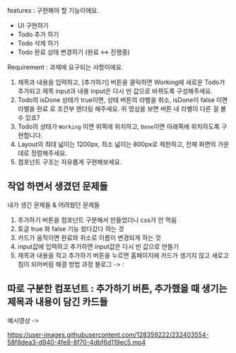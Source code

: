 features : 구현해야 할 기능이에요.

- UI 구현하기
- Todo 추가 하기
- Todo 삭제 하기
- Todo 완료 상태 변경하기 (완료 ↔ 진행중)

Requirement : 과제에 요구되는 사항이에요.
1. 제목과 내용을 입력하고, [추가하기] 버튼을 클릭하면 Working에 새로운 Todo가 추가되고 제목 input과 내용 input은 다시 빈 값으로 바뀌도록 구성해주세요.
2. Todo의 isDone 상태가 true이면, 상태 버튼의 라벨을 취소, isDone이 false 이면 라벨을 완료 로 조건부 렌더링 해주세요. 위 영상을 보면 버튼 내 라벨이 다른 걸 볼 수 있죠?
3. Todo의 상태가 `Working` 이면 위쪽에 위치하고, `Done`이면 아래쪽에 위치하도록 구현합니다.
4. Layout의 최대 넓이는 1200px, 최소 넓이는 800px로 제한하고, 전체 화면의 가운데로 정렬해주세요.
5. 컴포넌트 구조는 자유롭게 구현해보세요.

## 작업 하면서 생겼던 문제들
내가 생긴 문제들 & 어려웠던 문제들
1. 추가하기 버튼을 컴포넌트 구분해서 만들었더니 css가 안 먹음
2. 토글 true 와 false 기능 왔다갔다 하는 것
3. 카드가 움직이면 완료와 취소로 이름이 변경되게 하는 것
4. input값에 입력하고 추가하면 input값은 다시 빈 값으로 만들기
5. 제목과 내용을 적고 추가하기 버튼을 누르면 홈페이지에 카드가 생기지 않고 새로고침이 되어버림
해결 방법 과정 블로그 -> : 

## 따로 구분한 컴포넌트 : 추가하기 버튼, 추가했을 때 생기는 제목과 내용이 담긴 카드들

예시영상
->

https://user-images.githubusercontent.com/128359222/232403554-58f8dea3-d940-4fe8-8f70-4dbf6d119ec5.mp4

